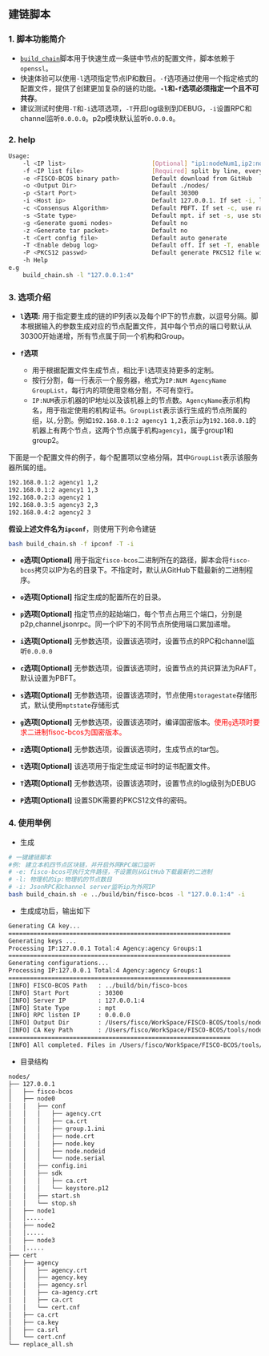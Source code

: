 ## 建链脚本

### 1. 脚本功能简介

- [`build_chain`][build_chain]脚本用于快速生成一条链中节点的配置文件，脚本依赖于`openssl`。
- 快速体验可以使用`-l`选项指定节点IP和数目。`-f`选项通过使用一个指定格式的配置文件，提供了创建更加复杂的链的功能。**`-l`和`-f`选项必须指定一个且不可共存**。
- 建议测试时使用`-T`和`-i`选项选项，`-T`开启log级别到DEBUG，`-i`设置RPC和channel监听`0.0.0.0`。p2p模块默认监听`0.0.0.0`。

### 2. help

```bash
Usage:
    -l <IP list>                        [Optional] "ip1:nodeNum1,ip2:nodeNum2" e.g:"192.168.0.1:2,192.168.0.2:2"
    -f <IP list file>                   [Required] split by line, every line should be "ip:nodeNum agencyName groupList". eg "127.0.0.1:4 agency1 1,2"
    -e <FISCO-BCOS binary path>         Default download from GitHub
    -o <Output Dir>                     Default ./nodes/
    -p <Start Port>                     Default 30300
    -i <Host ip>                        Default 127.0.0.1. If set -i, listen 0.0.0.0
    -c <Consensus Algorithm>            Default PBFT. If set -c, use raft
    -s <State type>                     Default mpt. if set -s, use storage
    -g <Generate guomi nodes>           Default no
    -z <Generate tar packet>            Default no
    -t <Cert config file>               Default auto generate
    -T <Enable debug log>               Default off. If set -T, enable debug log
    -P <PKCS12 passwd>                  Default generate PKCS12 file without passwd, use -P to set custom passwd
    -h Help
e.g
    build_chain.sh -l "127.0.0.1:4"
```

### 3. 选项介绍

- **`l`选项:** 
用于指定要生成的链的IP列表以及每个IP下的节点数，以逗号分隔。脚本根据输入的参数生成对应的节点配置文件，其中每个节点的端口号默认从30300开始递增，所有节点属于同一个机构和Group。

- **`f`选项** 
    + 用于根据配置文件生成节点，相比于`l`选项支持更多的定制。
    + 按行分割，每一行表示一个服务器，格式为`IP:NUM AgencyName GroupList`，每行内的项使用空格分割，不可有空行。
    + `IP:NUM`表示机器的IP地址以及该机器上的节点数。`AgencyName`表示机构名，用于指定使用的机构证书。`GroupList`表示该行生成的节点所属的组，以`,`分割。例如`192.168.0.1:2 agency1 1,2`表示`ip`为`192.168.0.1`的机器上有两个节点，这两个节点属于机构`agency1`，属于group1和group2。

下面是一个配置文件的例子，每个配置项以空格分隔，其中`GroupList`表示该服务器所属的组。

```bash
192.168.0.1:2 agency1 1,2
192.168.0.1:2 agency1 1,3
192.168.0.2:3 agency2 1
192.168.0.3:5 agency3 2,3
192.168.0.4:2 agency2 3
```
**假设上述文件名为`ipconf`**，则使用下列命令建链
```bash
bash build_chain.sh -f ipconf -T -i
```

- **`e`选项[**Optional**]**
用于指定`fisco-bcos`二进制所在的路径，脚本会将`fisco-bcos`拷贝以IP为名的目录下。不指定时，默认从GitHub下载最新的二进制程序。

- **`o`选项[**Optional**]**
指定生成的配置所在的目录。

- **`p`选项[**Optional**]**
指定节点的起始端口，每个节点占用三个端口，分别是p2p,channel,jsonrpc。同一个IP下的不同节点所使用端口累加递增。

- **`i`选项[**Optional**]**
无参数选项，设置该选项时，设置节点的RPC和channel监听`0.0.0.0`

- **`c`选项[**Optional**]**
无参数选项，设置该选项时，设置节点的共识算法为RAFT，默认设置为PBFT。

- **`s`选项[**Optional**]**
无参数选项，设置该选项时，节点使用`storagestate`存储形式，默认使用`mptstate`存储形式

- **`g`选项[**Optional**]**
无参数选项，设置该选项时，编译国密版本。<font color=#FF0000>使用`g`选项时要求二进制fisoc-bcos为国密版本。</font>

- **`z`选项[**Optional**]**
无参数选项，设置该选项时，生成节点的tar包。

- **`t`选项[**Optional**]**
该选项用于指定生成证书时的证书配置文件。

- **`T`选项[**Optional**]**
无参数选项，设置该选项时，设置节点的log级别为DEBUG

- **`P`选项[**Optional**]**
设置SDK需要的PKCS12文件的密码。

### 4. 使用举例
- 生成
```bash
# 一键建链脚本
#例: 建立本机四节点区块链，并开启外网RPC端口监听
# -e: fisco-bcos可执行文件路径，不设置则从GitHub下载最新的二进制
# -l: 物理机的ip:物理机的节点数目
# -i: JsonRPC和channel server监听ip为外网IP
bash build_chain.sh -e ../build/bin/fisco-bcos -l "127.0.0.1:4" -i
```

- 生成成功后，输出如下
```bash
Generating CA key...
==============================================================
Generating keys ...
Processing IP:127.0.0.1 Total:4 Agency:agency Groups:1
==============================================================
Generating configurations...
Processing IP:127.0.0.1 Total:4 Agency:agency Groups:1
==============================================================
[INFO] FISCO-BCOS Path   : ../build/bin/fisco-bcos
[INFO] Start Port        : 30300
[INFO] Server IP         : 127.0.0.1:4
[INFO] State Type        : mpt
[INFO] RPC listen IP     : 0.0.0.0
[INFO] Output Dir        : /Users/fisco/WorkSpace/FISCO-BCOS/tools/nodes
[INFO] CA Key Path       : /Users/fisco/WorkSpace/FISCO-BCOS/tools/nodes/cert/ca.key
==============================================================
[INFO] All completed. Files in /Users/fisco/WorkSpace/FISCO-BCOS/tools/nodes
```

- 目录结构
```bash
nodes/
├── 127.0.0.1
│   ├── fisco-bcos
│   ├── node0
│   │   ├── conf
│   │   │   ├── agency.crt
│   │   │   ├── ca.crt
│   │   │   ├── group.1.ini
│   │   │   ├── node.crt
│   │   │   ├── node.key
│   │   │   ├── node.nodeid
│   │   │   └── node.serial
│   │   ├── config.ini
│   │   ├── sdk
│   │   │   ├── ca.crt
│   │   │   └── keystore.p12
│   │   ├── start.sh
│   │   └── stop.sh
│   ├── node1
│   │.....
│   ├── node2
│   │.....
│   ├── node3
│   │.....
├── cert
│   ├── agency
│   │   ├── agency.crt
│   │   ├── agency.key
│   │   ├── agency.srl
│   │   ├── ca-agency.crt
│   │   ├── ca.crt
│   │   └── cert.cnf
│   ├── ca.crt
│   ├── ca.key
│   ├── ca.srl
│   └── cert.cnf
└── replace_all.sh
```

[build_chain]:https://github.com/FISCO-BCOS/FISCO-BCOS/blob/master/tools/build_chain.sh
